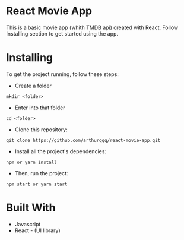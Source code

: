 # React Movie App

This is a basic movie app (whith TMDB api) created with React. Follow Installing section to get started using the app.

# Installing

To get the project running, follow these steps:
- Create a folder
```
mkdir <folder>
```

- Enter into that folder
```
cd <folder>
```

- Clone this repository:
```
git clone https://github.com/arthurqqq/react-movie-app.git
```

- Install all the project's dependencies:
```
npm or yarn install
```
- Then, run the project:
```
npm start or yarn start
```

# Built With
- Javascript
- React - (UI library)
